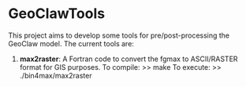 # GeoClawTools
This project aims to develop some tools for pre/post-processing the GeoClaw model.
The current tools are:
1. **max2raster**: A Fortran code to convert the fgmax to ASCII/RASTER format for GIS purposes.
To compile: >> make
To execute: >> ./bin4max/max2raster
